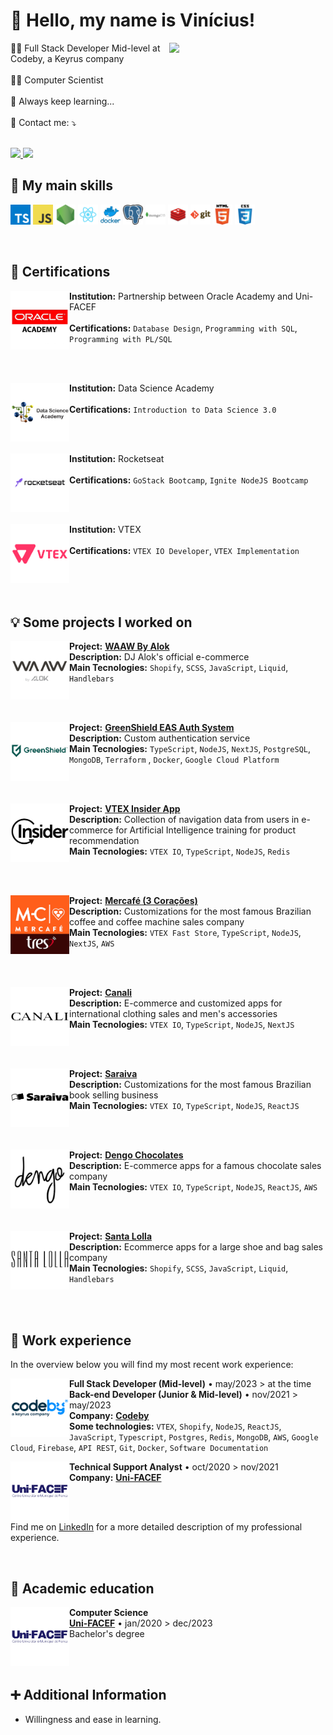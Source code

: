 # 💙 Hello, my name is Vinícius!

<div>
  <img src="https://raw.githubusercontent.com/MicaelliMedeiros/micaellimedeiros/master/image/computer-illustration.png" min-width="250px" max-width="250px" width="250px" align="right">

  <div align="left">
  👨‍💻 Full Stack Developer Mid-level at Codeby, a Keyrus company <br /><br />
  👨‍🎓 Computer Scientist <br /><br />
  💬 Always keep learning... <br /><br />
  💌 Contact me: ⤵️ <br /><br />

  <p>
  <a href="mailto:viniciusgabriel.pb@gmail.com" alt="Gmail">
  <img src="https://img.shields.io/badge/-Gmail-FF0000?style=flat-square&labelColor=FF0000&logo=gmail&logoColor=white&link=mailto:viniciusgabriel.pb@gmail.com" />
  </a>

<a href="https://www.linkedin.com/in/vin%C3%ADcius-gabriel-9b02091b5/" alt="LinkedIn">
  <img src="https://img.shields.io/badge/-Linkedin-0e76a8?style=flat-square&logo=Linkedin&logoColor=white&link=https://www.linkedin.com/in/vin%C3%ADcius-gabriel-9b02091b5/" />
</a>
  </p>
  </div>
</div>

## 🚀 My main skills

<code><img height="32" src="https://raw.githubusercontent.com/github/explore/80688e429a7d4ef2fca1e82350fe8e3517d3494d/topics/typescript/typescript.png" alt="Typescript"/></code>
<code><img height="32" src="https://raw.githubusercontent.com/github/explore/80688e429a7d4ef2fca1e82350fe8e3517d3494d/topics/javascript/javascript.png" alt="Javascript"/></code>
<code><img height="32" src="https://raw.githubusercontent.com/github/explore/80688e429a7d4ef2fca1e82350fe8e3517d3494d/topics/nodejs/nodejs.png" alt="Nodejs"/></code>
<code><img height="32" src="https://raw.githubusercontent.com/github/explore/80688e429a7d4ef2fca1e82350fe8e3517d3494d/topics/react/react.png" alt="React"/></code>
<code><img height="32" src="https://raw.githubusercontent.com/github/explore/80688e429a7d4ef2fca1e82350fe8e3517d3494d/topics/docker/docker.png" alt="Docker"/></code>
<code><img height="32" src="https://raw.githubusercontent.com/github/explore/80688e429a7d4ef2fca1e82350fe8e3517d3494d/topics/postgresql/postgresql.png" alt="PostegreSQL"/></code>
<code><img height="32" src="https://raw.githubusercontent.com/github/explore/80688e429a7d4ef2fca1e82350fe8e3517d3494d/topics/mongodb/mongodb.png" alt="MongoDB"/></code>
<code><img height="32" src="https://raw.githubusercontent.com/github/explore/80688e429a7d4ef2fca1e82350fe8e3517d3494d/topics/redis/redis.png" alt="Redis"/></code>
<code><img height="32" src="https://raw.githubusercontent.com/github/explore/80688e429a7d4ef2fca1e82350fe8e3517d3494d/topics/git/git.png" alt="Git"/></code>
<code><img height="32" src="https://raw.githubusercontent.com/github/explore/80688e429a7d4ef2fca1e82350fe8e3517d3494d/topics/html/html.png" alt="HTML5"/></code>
<code><img height="32" src="https://raw.githubusercontent.com/github/explore/80688e429a7d4ef2fca1e82350fe8e3517d3494d/topics/css/css.png" alt="CSS"/></code>

<br />

## 📜 Certifications

<div>

  [<img align="left" width="94px" alt="Oracle Academy" src="/assets/certificates/oracle-academy.png"/>](#)

  <p align="right">

  **Institution:** Partnership between Oracle Academy and Uni-FACEF <br /><br/>
  **Certifications:** `Database Design`, `Programming with SQL`, `Programming with PL/SQL`
  </p>
</div>

<br/><br/>

<div>

  [<img align="left" width="94px" alt="Data Science Academy" src="/assets/certificates/data-science-academy.png"/>](#)

  <p align="right">

  **Institution:** Data Science Academy <br /><br />
  **Certifications:** `Introduction to Data Science 3.0`
  </p>
</div>

<br/><br/>

<div>

  [<img align="left" width="94px" alt="Rocketseat" src="/assets/certificates/rocketseat.png"/>](#)

  <p align="right">

  **Institution:** Rocketseat <br /><br />
  **Certifications:** `GoStack Bootcamp`, `Ignite NodeJS Bootcamp` 
  </p>
</div>

<br/><br/>

<div>

  [<img align="left" width="94px" alt="VTEX" src="/assets/certificates/vtex.png"/>](#)

  <p align="right">

  **Institution:** VTEX <br /><br />
  **Certifications:** `VTEX IO Developer`, `VTEX Implementation` 
  </p>
</div>

<br/><br/><br/>

## 💡 Some projects I worked on

<div>

  [<img align="left" width="94px" alt="WAAW By Alok" src="/assets/projects/waaw.png"/>](https://waaw.com.br/)

  <p align="right">

  **Project:** [**WAAW By Alok**](https://waaw.com.br/)<br />
  **Description:** DJ Alok's official e-commerce <br />
  **Main Tecnologies:** `Shopify`, `SCSS`, `JavaScript`, `Liquid`, `Handlebars`
  </p>
</div>

<br/><br/>

<div>

  [<img align="left" width="94px" alt="GreenShield" src="/assets/projects/greenshield.png"/>](#)

  <p align="right">

  **Project:** [**GreenShield EAS Auth System**](#) <br />
  **Description:** Custom authentication service <br />
  **Main Tecnologies:** `TypeScript`, `NodeJS`, `NextJS`, `PostgreSQL`, `MongoDB`, `Terraform` , `Docker`, `Google Cloud Platform`
  </p>
</div>

<br/><br/>

<div>

  [<img align="left" width="94px" alt="Insider" src="/assets/projects/insider.png"/>](https://apps.vtex.com/codeby-useinsider/p)

  <p align="right">

  **Project:** [**VTEX Insider App**](https://apps.vtex.com/codeby-useinsider/p) <br />
  **Description:** Collection of navigation data from users in e-commerce for Artificial Intelligence training for product recommendation <br />
  **Main Tecnologies:** `VTEX IO`, `TypeScript`, `NodeJS`, `Redis`
  </p>
</div>

<br/><br/>

<div>

  [<img align="left" width="94px" alt="Mercafé (3 Corações)" src="/assets/projects/mercafe.png"/>](https://www.mercafe.com.br/)

  <p align="right">

  **Project:** [**Mercafé (3 Corações)**](https://www.mercafe.com.br/) <br />
  **Description:** Customizations for the most famous Brazilian coffee and coffee machine sales company <br />
  **Main Tecnologies:** `VTEX Fast Store`, `TypeScript`, `NodeJS`, `NextJS`, `AWS`
  </p>
</div>

<br/><br/>

<div>

  [<img align="left" width="94px" alt="Canali" src="/assets/projects/canali.png"/>](https://us.canali.com/)

  <p align="right">

  **Project:** [**Canali**](https://us.canali.com/) <br />
  **Description:** E-commerce and customized apps for international clothing sales
and men's accessories <br />
  **Main Tecnologies:** `VTEX IO`, `TypeScript`, `NodeJS`, `NextJS`
  </p>
</div>

<br/><br/>

<div>

  [<img align="left" width="94px" alt="Saraiva" src="/assets/projects/saraiva.png"/>](https://www.saraiva.com.br/)

  <p align="right">

  **Project:** [**Saraiva**](https://www.saraiva.com.br/) <br />
  **Description:** Customizations for the most famous Brazilian book selling business <br />
  **Main Tecnologies:** `VTEX IO`, `TypeScript`, `NodeJS`, `ReactJS`
  </p>
</div>

<br/><br/>

<div>

  [<img align="left" width="94px" alt="Dengo Chocolates" src="/assets/projects/dengo.png"/>](https://www.dengo.com.br/)

  <p align="right">

  **Project:** [**Dengo Chocolates**](https://www.dengo.com.br/) <br />
  **Description:** E-commerce apps for a famous chocolate sales company <br />
  **Main Tecnologies:** `VTEX IO`, `TypeScript`, `NodeJS`, `ReactJS`, `AWS`
  </p>
</div>

<br/><br/>

<div>

  [<img align="left" width="94px" alt="Mercafé - 3 Corações" src="/assets/projects/santalolla.png"/>](https://www.santalolla.com.br/)

  <p align="right">

  **Project:** [**Santa Lolla**](https://www.santalolla.com.br/) <br />
  **Description:** Ecommerce apps for a large shoe and bag sales company <br />
  **Main Tecnologies:** `Shopify`, `SCSS`, `JavaScript`, `Liquid`, `Handlebars`
  </p>
</div>

<br/><br />

## 💼 Work experience

In the overview below you will find my most recent work experience:

<div>

  [<img align="left" width="94px" alt="Codeby, a Keyrus company" src="/assets/codeby-logo.png"/>](https://codeby.global/)

  <p align="right">

  **Full Stack Developer  (Mid-level)** • may/2023 > at the time <br />
  **Back-end Developer (Junior & Mid-level)** • nov/2021 > may/2023 <br />
  **Company:** [**Codeby**](https://codeby.global/)  <br />
  **Some technologies:** `VTEX`, `Shopify`, `NodeJS`, `ReactJS`, `JavaScript`, `Typescript`, `Postgres`, `Redis`, `MongoDB`, `AWS`, `Google Cloud`, `Firebase`, `API REST`, `Git`, `Docker`, `Software Documentation` <br />
  </p>
</div>

<div>

  [<img align="left" width="94px" alt="Uni-FACEF" src="/assets/unifacef-logo.png"/>](https://www.unifacef.com.br/)

  <p align="right">

  **Technical Support Analyst** • oct/2020 > nov/2021 <br />
  **Company:** [**Uni-FACEF**](https://www.unifacef.com.br/)
  </p>
</div>

<br/><br/>

Find me on [LinkedIn](https://www.linkedin.com/in/vin%C3%ADcius-gabriel-9b02091b5/) for a more detailed description of my professional experience.

<br />

## 📘 Academic education

<div>

  [<img align="left" width="94px" alt="Uni-FACEF" src="/assets/unifacef-logo.png"/>](https://www.unifacef.com.br/)

  <p align="right">

  **Computer Science** <br />
  [**Uni-FACEF**](https://www.unifacef.com.br/) • jan/2020 > dec/2023 <br />
  Bachelor's degree
  </p>
</div>

<br/><br />

## ➕ Additional Information

* Willingness and ease in learning.
